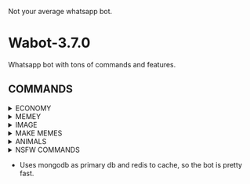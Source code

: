 Not your average whatsapp bot. 

# Wabot-3.7.0
Whatsapp bot with tons of commands and features.

## COMMANDS
<details> 
  <summary>ECONOMY</summary>
   bal, beg, gamble, rob, gib, dep, with
</details>

<details> 
  <summary>MEMEY</summary>
   memes, animemes, mlmemes(marvel)
</details>

<details> 
  <summary>IMAGE</summary>
  imghitler, imgtrash, imgdlt, imgshit, imgslap
</details>

<details> 
  <summary>MAKE MEMES</summary>
  mdrake(drake meme template), mworth, mgru, mdisbf, mdisgirl
</details>

<details> 
  <summary>ANIMALS</summary>
  cats, dogs
</details>

<details> 
  <summary>NSFW COMMANDS</summary>
  sendd*ck(send dickpics to someone), sendb**ba(send boobs), \n**IMAGE** - b**bs, p*ssy, cum, ass, lesbian, milfs, kimono, egirl, asian, hentai, r34
</details>

- Uses mongodb as primary db and redis to cache, so the bot is pretty fast.



